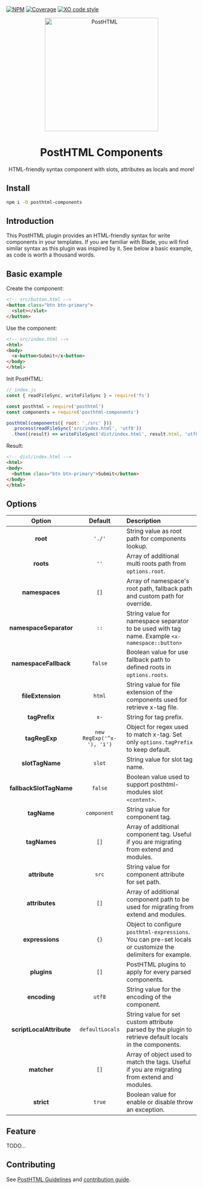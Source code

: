 [![NPM][npm]][npm-url]
[![Coverage][cover]][cover-badge]
[![XO code style][style]][style-url]

<div align="center">
  <img width="300" title="PostHTML" src="http://posthtml.github.io/posthtml/logo.svg">
  <h1>PostHTML Components </h1>
  <p>HTML-friendly syntax component with slots, attributes as locals and more!</p>
</div>

## Install

```bash
npm i -D posthtml-components
```

## Introduction

This PostHTML plugin provides an HTML-friendly syntax for write components in your templates.
If you are familiar with Blade, you will find similar syntax as this plugin was inspired by it.
See below a basic example, as code is worth a thousand words.

## Basic example

Create the component:

``` html
<!-- src/button.html -->
<button class="btn btn-primary">
  <slot></slot>
</button>
```

Use the component:

``` html
<!-- src/index.html -->
<html>
<body>
  <x-button>Submit</x-button>
</body>
</html>
```

Init PostHTML:

```js
// index.js
const { readFileSync, writeFileSync } = require('fs')

const posthtml = require('posthtml')
const components = require('posthtml-components')

posthtml(components({ root: './src' }))
  .process(readFileSync('src/index.html', 'utf8'))
  .then((result) => writeFileSync('dist/index.html', result.html, 'utf8'))
```

Result:

``` html
<!-- dist/index.html -->
<html>
<body>
  <button class="btn btn-primary">Submit</button>
</body>
</html>
```

## Options

|          Option          |              Default              | Description                                                                                                 |
|:------------------------:|:---------------------------------:|:------------------------------------------------------------------------------------------------------------|
|         **root**         |              `'./'`               | String value as root path for components lookup.                                                            |
|        **roots**         |               `''`                | Array of additional multi roots path from `options.root`.                                                   |
|      **namespaces**      |               `[]`                | Array of namespace's root path, fallback path and custom path for override.                                 |
|  **namespaceSeparator**  |               `::`                | String value for namespace separator to be used with tag name. Example `<x-namespace::button>`              |
|  **namespaceFallback**   |              `false`              | Boolean value for use fallback path to defined roots in `options.roots`.                                    |
|    **fileExtension**     |              `html`               | String value for file extension of the components used for retrieve x-tag file.                             |
|      **tagPrefix**       |               `x-`                | String for tag prefix.                                                                                      |
|      **tagRegExp**       |     `new RegExp('^x-'), 'i')`     | Object for regex used to match x-tag. Set only `options.tagPrefix` to keep default.                         |
|     **slotTagName**      |              `slot`               | String value for slot tag name.                                                                             |
| **fallbackSlotTagName**  |              `false`              | Boolean value used to support posthtml-modules slot `<content>`.                                            |
|       **tagName**        |            `component`            | String value for component tag.                                                                             |
|       **tagNames**       |               `[]`                | Array of additional component tag. Useful if you are migrating from extend and modules.                     |
|      **attribute**       |               `src`               | String value for component attribute for set path.                                                          |
|      **attributes**      |               `[]`                | Array of additional component path to be used for migrating from extend and modules.                        |
|     **expressions**      |               `{}`                | Object to configure `posthtml-expressions`. You can pre-set locals or customize the delimiters for example. |
|       **plugins**        |               `[]`                | PostHTML plugins to apply for every parsed components.                                                      |
|       **encoding**       |              `utf8`               | String value for the encoding of the component.                                                             |
| **scriptLocalAttribute** |          `defaultLocals`          | String value for set custom attribute parsed by the plugin to retrieve default locals in the components.    |
|       **matcher**        |               `[]`                | Array of object used to match the tags. Useful if you are migrating from extend and modules.                |
|        **strict**        |              `true`               | Boolean value for enable or disable throw an exception.                                                     |

## Feature

TODO...

## Contributing

See [PostHTML Guidelines](https://github.com/posthtml/posthtml/tree/master/docs) and [contribution guide](CONTRIBUTING.md).

[npm]: https://img.shields.io/npm/v/PLUGIN_NAME.svg
[npm-url]: https://npmjs.com/package/PLUGIN_NAME

[style]: https://img.shields.io/badge/code_style-XO-5ed9c7.svg
[style-url]: https://github.com/sindresorhus/xo

[cover]: https://coveralls.io/repos/USER_NAME/PLUGIN_NAME/badge.svg?branch=master
[cover-badge]: https://coveralls.io/r/USER_NAME/PLUGIN_NAME?branch=master
